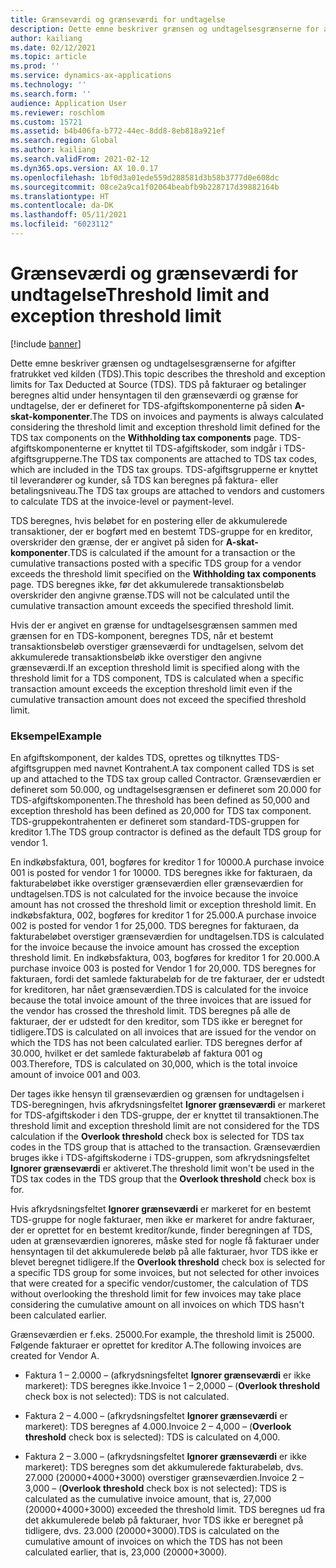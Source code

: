 ```yaml
---
title: Grænseværdi og grænseværdi for undtagelse
description: Dette emne beskriver grænsen og undtagelsesgrænserne for afgifter fratrukket ved kilden (TDS).
author: kailiang
ms.date: 02/12/2021
ms.topic: article
ms.prod: ''
ms.service: dynamics-ax-applications
ms.technology: ''
ms.search.form: ''
audience: Application User
ms.reviewer: roschlom
ms.custom: 15721
ms.assetid: b4b406fa-b772-44ec-8dd8-8eb818a921ef
ms.search.region: Global
ms.author: kailiang
ms.search.validFrom: 2021-02-12
ms.dyn365.ops.version: AX 10.0.17
ms.openlocfilehash: 1bf0d3a01ede559d288581d3b58b3777d0e608dc
ms.sourcegitcommit: 08ce2a9ca1f02064beabfb9b228717d39882164b
ms.translationtype: HT
ms.contentlocale: da-DK
ms.lasthandoff: 05/11/2021
ms.locfileid: "6023112"
---
```

# <a name="threshold-limit-and-exception-threshold-limit"></a><span data-ttu-id="ed805-103">Grænseværdi og grænseværdi for undtagelse</span><span class="sxs-lookup"><span data-stu-id="ed805-103">Threshold limit and exception threshold limit</span></span>

[!include [banner](../includes/banner.md)]

<span data-ttu-id="ed805-104">Dette emne beskriver grænsen og undtagelsesgrænserne for afgifter fratrukket ved kilden (TDS).</span><span class="sxs-lookup"><span data-stu-id="ed805-104">This topic describes the threshold and exception limits for Tax Deducted at Source (TDS).</span></span> <span data-ttu-id="ed805-105">TDS på fakturaer og betalinger beregnes altid under hensyntagen til den grænseværdi og grænse for undtagelse, der er defineret for TDS-afgiftskomponenterne på siden **A-skat-komponenter**.</span><span class="sxs-lookup"><span data-stu-id="ed805-105">The TDS on invoices and payments is always calculated considering the threshold limit and exception threshold limit defined for the TDS tax components on the **Withholding tax components** page.</span></span> <span data-ttu-id="ed805-106">TDS-afgiftskomponenterne er knyttet til TDS-afgiftskoder, som indgår i TDS-afgiftsgrupperne.</span><span class="sxs-lookup"><span data-stu-id="ed805-106">The TDS tax components are attached to TDS tax codes, which are included in the TDS tax groups.</span></span> <span data-ttu-id="ed805-107">TDS-afgiftsgrupperne er knyttet til leverandører og kunder, så TDS kan beregnes på faktura- eller betalingsniveau.</span><span class="sxs-lookup"><span data-stu-id="ed805-107">The TDS tax groups are attached to vendors and customers to calculate TDS at the invoice-level or payment-level.</span></span>

<span data-ttu-id="ed805-108">TDS beregnes, hvis beløbet for en postering eller de akkumulerede transaktioner, der er bogført med en bestemt TDS-gruppe for en kreditor, overskrider den grænse, der er angivet på siden for **A-skat-komponenter**.</span><span class="sxs-lookup"><span data-stu-id="ed805-108">TDS is calculated if the amount for a transaction or the cumulative transactions posted with a specific TDS group for a vendor exceeds the threshold limit specified on the **Withholding tax components** page.</span></span> <span data-ttu-id="ed805-109">TDS beregnes ikke, før det akkumulerede transaktionsbeløb overskrider den angivne grænse.</span><span class="sxs-lookup"><span data-stu-id="ed805-109">TDS will not be calculated until the cumulative transaction amount exceeds the specified threshold limit.</span></span>

<span data-ttu-id="ed805-110">Hvis der er angivet en grænse for undtagelsesgrænsen sammen med grænsen for en TDS-komponent, beregnes TDS, når et bestemt transaktionsbeløb overstiger grænseværdi for undtagelsen, selvom det akkumulerede transaktionsbeløb ikke overstiger den angivne grænseværdi.</span><span class="sxs-lookup"><span data-stu-id="ed805-110">If an exception threshold limit is specified along with the threshold limit for a TDS component, TDS is calculated when a specific transaction amount exceeds the exception threshold limit even if the cumulative transaction amount does not exceed the specified threshold limit.</span></span>

### <a name="example"></a><span data-ttu-id="ed805-111">Eksempel</span><span class="sxs-lookup"><span data-stu-id="ed805-111">Example</span></span>
<span data-ttu-id="ed805-112">En afgiftskomponent, der kaldes TDS, oprettes og tilknyttes TDS-afgiftsgruppen med navnet Kontrahent.</span><span class="sxs-lookup"><span data-stu-id="ed805-112">A tax component called TDS is set up and attached to the TDS tax group called Contractor.</span></span> <span data-ttu-id="ed805-113">Grænseværdien er defineret som 50.000, og undtagelsesgrænsen er defineret som 20.000 for TDS-afgiftskomponenten.</span><span class="sxs-lookup"><span data-stu-id="ed805-113">The threshold has been defined as 50,000 and exception threshold has been defined as 20,000 for TDS tax component.</span></span> <span data-ttu-id="ed805-114">TDS-gruppekontrahenten er defineret som standard-TDS-gruppen for kreditor 1.</span><span class="sxs-lookup"><span data-stu-id="ed805-114">The TDS group contractor is defined as the default TDS group for vendor 1.</span></span>

<span data-ttu-id="ed805-115">En indkøbsfaktura, 001, bogføres for kreditor 1 for 10000.</span><span class="sxs-lookup"><span data-stu-id="ed805-115">A purchase invoice 001 is posted for vendor 1 for 10000.</span></span> <span data-ttu-id="ed805-116">TDS beregnes ikke for fakturaen, da fakturabeløbet ikke overstiger grænseværdien eller grænseværdien for undtagelsen.</span><span class="sxs-lookup"><span data-stu-id="ed805-116">TDS is not calculated for the invoice because the invoice amount has not crossed the threshold limit or exception threshold limit.</span></span> <span data-ttu-id="ed805-117">En indkøbsfaktura, 002, bogføres for kreditor 1 for 25.000.</span><span class="sxs-lookup"><span data-stu-id="ed805-117">A purchase invoice 002 is posted for vendor 1 for 25,000.</span></span> <span data-ttu-id="ed805-118">TDS beregnes for fakturaen, da fakturabeløbet overstiger grænseværdien for undtagelsen.</span><span class="sxs-lookup"><span data-stu-id="ed805-118">TDS is calculated for the invoice because the invoice amount has crossed the exception threshold limit.</span></span> <span data-ttu-id="ed805-119">En indkøbsfaktura, 003, bogføres for kreditor 1 for 20.000.</span><span class="sxs-lookup"><span data-stu-id="ed805-119">A purchase invoice 003 is posted for Vendor 1 for 20,000.</span></span> <span data-ttu-id="ed805-120">TDS beregnes for fakturaen, fordi det samlede fakturabeløb for de tre fakturaer, der er udstedt for kreditoren, har nået grænseværdien.</span><span class="sxs-lookup"><span data-stu-id="ed805-120">TDS is calculated for the invoice because the total invoice amount of the three invoices that are issued for the vendor has crossed the threshold limit.</span></span> <span data-ttu-id="ed805-121">TDS beregnes på alle de fakturaer, der er udstedt for den kreditor, som TDS ikke er beregnet for tidligere.</span><span class="sxs-lookup"><span data-stu-id="ed805-121">TDS is calculated on all invoices that are issued for the vendor on which the TDS has not been calculated earlier.</span></span> <span data-ttu-id="ed805-122">TDS beregnes derfor af 30.000, hvilket er det samlede fakturabeløb af faktura 001 og 003.</span><span class="sxs-lookup"><span data-stu-id="ed805-122">Therefore, TDS is calculated on 30,000, which is the total invoice amount of invoice 001 and 003.</span></span>

<span data-ttu-id="ed805-123">Der tages ikke hensyn til grænseværdien og grænsen for undtagelsen i TDS-beregningen, hvis afkrydsningsfeltet **Ignorer grænseværdi** er markeret for TDS-afgiftskoder i den TDS-gruppe, der er knyttet til transaktionen.</span><span class="sxs-lookup"><span data-stu-id="ed805-123">The threshold limit and exception threshold limit are not considered for the TDS calculation if the **Overlook threshold** check box is selected for TDS tax codes in the TDS group that is attached to the transaction.</span></span> <span data-ttu-id="ed805-124">Grænseværdien bruges ikke i TDS-afgiftskoderne i TDS-gruppen, som afkrydsningsfeltet **Ignorer grænseværdi** er aktiveret.</span><span class="sxs-lookup"><span data-stu-id="ed805-124">The threshold limit won't be used in the TDS tax codes in the TDS group that the **Overlook threshold** check box is for.</span></span>

<span data-ttu-id="ed805-125">Hvis afkrydsningsfeltet **Ignorer grænseværdi** er markeret for en bestemt TDS-gruppe for nogle fakturaer, men ikke er markeret for andre fakturaer, der er oprettet for en bestemt kreditor/kunde, finder beregningen af TDS, uden at grænseværdien ignoreres, måske sted for nogle få fakturaer under hensyntagen til det akkumulerede beløb på alle fakturaer, hvor TDS ikke er blevet beregnet tidligere.</span><span class="sxs-lookup"><span data-stu-id="ed805-125">If the **Overlook threshold** check box is selected for a specific TDS group for some invoices, but not selected for other invoices that were created for a specific vendor/customer, the calculation of TDS without overlooking the threshold limit for few invoices may take place considering the cumulative amount on all invoices on which TDS hasn't been calculated earlier.</span></span>

<span data-ttu-id="ed805-126">Grænseværdien er f.eks. 25000.</span><span class="sxs-lookup"><span data-stu-id="ed805-126">For example, the threshold limit is 25000.</span></span> <span data-ttu-id="ed805-127">Følgende fakturaer er oprettet for kreditor A.</span><span class="sxs-lookup"><span data-stu-id="ed805-127">The following invoices are created for Vendor A.</span></span>

- <span data-ttu-id="ed805-128">Faktura 1 – 2.0000 – (afkrydsningsfeltet **Ignorer grænseværdi** er ikke markeret): TDS beregnes ikke.</span><span class="sxs-lookup"><span data-stu-id="ed805-128">Invoice 1 – 2,0000 – (**Overlook threshold** check box is not selected): TDS is not calculated.</span></span>

- <span data-ttu-id="ed805-129">Faktura 2 – 4.000 – (afkrydsningsfeltet **Ignorer grænseværdi** er markeret): TDS beregnes af 4.000.</span><span class="sxs-lookup"><span data-stu-id="ed805-129">Invoice 2 – 4,000 – (**Overlook threshold** check box is selected): TDS is calculated on 4,000.</span></span>

- <span data-ttu-id="ed805-130">Faktura 2 – 3.000 – (afkrydsningsfeltet **Ignorer grænseværdi** er ikke markeret): TDS beregnes som det akkumulerede fakturabeløb, dvs. 27.000 (20000+4000+3000) overstiger grænseværdien.</span><span class="sxs-lookup"><span data-stu-id="ed805-130">Invoice 2 – 3,000 – (**Overlook threshold** check box is not selected): TDS is calculated as the cumulative invoice amount, that is, 27,000 (20000+4000+3000) exceeded the threshold limit.</span></span> <span data-ttu-id="ed805-131">TDS beregnes ud fra det akkumulerede beløb på fakturaer, hvor TDS ikke er beregnet på tidligere, dvs. 23.000 (20000+3000).</span><span class="sxs-lookup"><span data-stu-id="ed805-131">TDS is calculated on the cumulative amount of invoices on which the TDS has not been calculated earlier, that is, 23,000 (20000+3000).</span></span>
